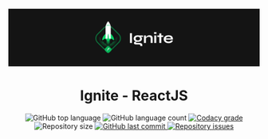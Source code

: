 ![App Preview](https://github.com/NaluFigueira/IgniteReact/blob/main/Ignite.png)

<h1 align="center">
  Ignite - ReactJS
</h1>
<p align="center">
  <img alt="GitHub top language" src="https://img.shields.io/github/languages/top/NaluFigueira/IgniteReact.svg">

  <img alt="GitHub language count" src="https://img.shields.io/github/languages/count/NaluFigueira/IgniteReact.svg">

  <a href="https://www.codacy.com/app/NaluFigueira/IgniteReact?utm_source=github.com&amp;utm_medium=referral&amp;utm_content=NaluFigueira/IgniteReact&amp;utm_campaign=Badge_Grade">
    <img alt="Codacy grade" src="https://img.shields.io/codacy/grade/1b577a07dda843aba09f4bc55d1af8fc.svg">
  </a>

  <img alt="Repository size" src="https://img.shields.io/github/repo-size/NaluFigueira/IgniteReact.svg">
  <a href="https://github.com/NaluFigueira/IgniteReact/commits/master">
    <img alt="GitHub last commit" src="https://img.shields.io/github/last-commit/NaluFigueira/IgniteReact.svg">
  </a>

  <a href="https://github.com/NaluFigueira/IgniteReact/issues">
    <img alt="Repository issues" src="https://img.shields.io/github/issues/NaluFigueira/IgniteReact.svg">
  </a>
</p>
